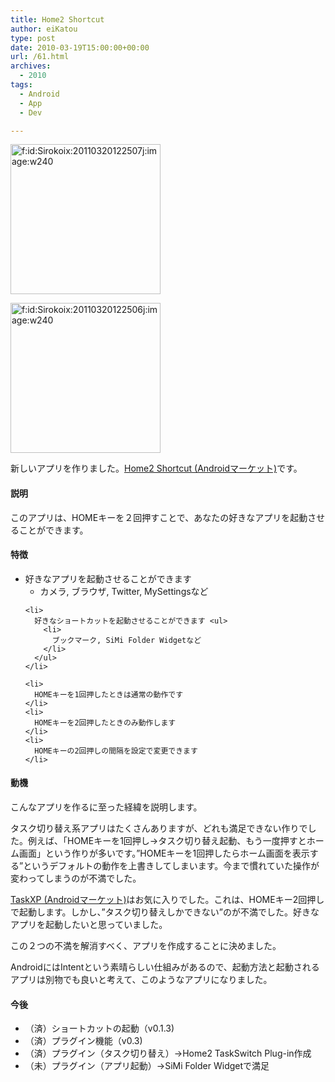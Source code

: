 ```yaml
---
title: Home2 Shortcut
author: eiKatou
type: post
date: 2010-03-19T15:00:00+00:00
url: /61.html
archives:
  - 2010
tags:
  - Android
  - App
  - Dev

---
```

<div class="section">
  <p>
    <a href="http://f.hatena.ne.jp/Sirokoix/20110320122507" class="hatena-fotolife" target="_blank"><img src="http://cdn-ak.f.st-hatena.com/images/fotolife/S/Sirokoix/20110320/20110320122507.jpg" alt="f:id:Sirokoix:20110320122507j:image:w240" title="f:id:Sirokoix:20110320122507j:image:w240" class="hatena-fotolife" width="240" /></a>
  </p>
  
  <p>
    <a href="http://f.hatena.ne.jp/Sirokoix/20110320122506" class="hatena-fotolife" target="_blank"><img src="http://cdn-ak.f.st-hatena.com/images/fotolife/S/Sirokoix/20110320/20110320122506.jpg" alt="f:id:Sirokoix:20110320122506j:image:w240" title="f:id:Sirokoix:20110320122506j:image:w240" class="hatena-fotolife" width="240" /></a>
  </p>
  
  <p>
    新しいアプリを作りました。<a href="https://market.android.com/details?id=com.eikatou0.appspot.home2shortcut&#038;feature=search_result" target="_blank">Home2 Shortcut (Androidマーケット)</a>です。
  </p>
  
  <h4>
    説明
  </h4>
  
  <p>
    このアプリは、HOMEキーを２回押すことで、あなたの好きなアプリを起動させることができます。
  </p>
  
  <h4>
    特徴
  </h4>
  
  <ul>
    <li>
      好きなアプリを起動させることができます <ul>
        <li>
          カメラ, ブラウザ, Twitter, MySettingsなど
        </li>
      </ul>
    </li>
    
    <li>
      好きなショートカットを起動させることができます <ul>
        <li>
          ブックマーク, SiMi Folder Widgetなど
        </li>
      </ul>
    </li>
    
    <li>
      HOMEキーを1回押したときは通常の動作です
    </li>
    <li>
      HOMEキーを2回押したときのみ動作します
    </li>
    <li>
      HOMEキーの2回押しの間隔を設定で変更できます
    </li>
  </ul>
  
  <h4>
    動機
  </h4>
  
  <p>
    こんなアプリを作るに至った経緯を説明します。
  </p>
  
  <p>
    タスク切り替え系アプリはたくさんありますが、どれも満足できない作りでした。例えば、「HOMEキーを1回押し→タスク切り替え起動、もう一度押すとホーム画面」という作りが多いです。&#8221;HOMEキーを1回押したらホーム画面を表示する&#8221;というデフォルトの動作を上書きしてしまいます。今まで慣れていた操作が変わってしまうのが不満でした。
  </p>
  
  <p>
    <a href="https://market.android.com/details?id=com.loong.taskxp&#038;feature=search_result" target="_blank">TaskXP (Androidマーケット)</a>はお気に入りでした。これは、HOMEキー2回押しで起動します。しかし、&#8221;タスク切り替えしかできない&#8221;のが不満でした。好きなアプリを起動したいと思っていました。
  </p>
  
  <p>
    この２つの不満を解消すべく、アプリを作成することに決めました。
  </p>
  
  <p>
    AndroidにはIntentという素晴らしい仕組みがあるので、起動方法と起動されるアプリは別物でも良いと考えて、このようなアプリになりました。
  </p>
  
  <h4>
    今後
  </h4>
  
  <ul>
    <li>
      （済）ショートカットの起動（v0.1.3)
    </li>
    <li>
      （済）プラグイン機能（v0.3)
    </li>
    <li>
      （済）プラグイン（タスク切り替え）→Home2 TaskSwitch Plug-in作成
    </li>
    <li>
      （未）プラグイン（アプリ起動）→SiMi Folder Widgetで満足
    </li>
  </ul>
</div>
